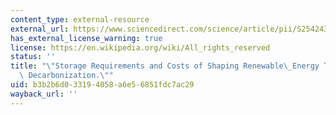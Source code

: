 ```yaml
---
content_type: external-resource
external_url: https://www.sciencedirect.com/science/article/pii/S2542435119303009
has_external_license_warning: true
license: https://en.wikipedia.org/wiki/All_rights_reserved
status: ''
title: "\"Storage Requirements and Costs of Shaping Renewable\_Energy Toward Grid\
  \ Decarbonization.\""
uid: b3b2b6d0-3319-4058-a6e5-6851fdc7ac29
wayback_url: ''
---
```

